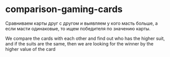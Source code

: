 # comparison-gaming-cards

Cравниваем карты друг с другом и выявляем у кого масть больше, а если масти одинаковые, то ищем победителя по значению карты.

We compare the cards with each other and find out who has the higher suit, and if the suits are the same, then we are looking for the winner by the higher value of the card
